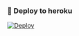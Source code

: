 ### 🚀 Deploy to heroku
[![Deploy](https://www.herokucdn.com/deploy/button.svg)](https://heroku.com/deploy?template=https://github.com/AliyevMehdi/tagbot)
